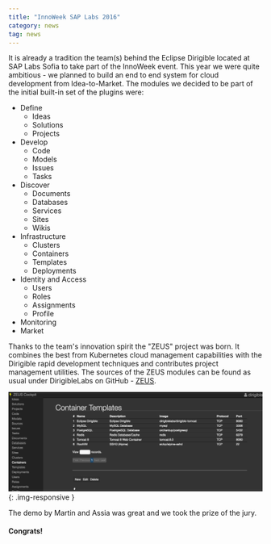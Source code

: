 ```yaml
---
title: "InnoWeek SAP Labs 2016"
category: news
tag: news
---
```


It is already a tradition the team(s) behind the Eclipse Dirigible located at SAP Labs Sofia to take part of the InnoWeek event. This year we were quite ambitious - we planned to build an end to end system for cloud development from Idea-to-Market.
The modules we decided to be part of the initial built-in set of the plugins were:

* Define
  * Ideas
  * Solutions
  * Projects
* Develop
  * Code
  * Models
  * Issues
  * Tasks
* Discover
  * Documents
  * Databases
  * Services
  * Sites
  * Wikis
* Infrastructure
  * Clusters
  * Containers
  * Templates
  * Deployments
* Identity and Access
  * Users
  * Roles
  * Assignments
  * Profile
* Monitoring
* Market

Thanks to the team's innovation spirit the "ZEUS" project was born. It combines the best from Kubernetes cloud management capabilities with the Dirigible rapid development techniques and contributes project management utilities. The sources of the ZEUS modules can be found as usual under DirigibleLabs on GitHub - [ZEUS](https://github.com/dirigiblelabs/zeus).

![containers](/img/posts/20161202/zeus_containers.png){: .img-responsive }

The demo by Martin and Assia was great and we took the prize of the jury.

#### Congrats!

